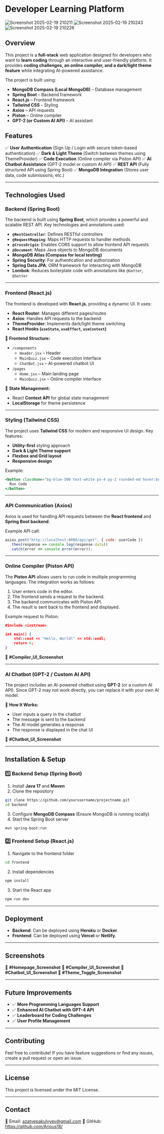 # Developer Learning Platform
![Screenshot 2025-02-19 210211](https://github.com/user-attachments/assets/13108b1f-94d2-4fe0-8f28-6d02ec41faa5)
![Screenshot 2025-02-19 210243](https://github.com/user-attachments/assets/07bccd77-2a8d-495a-8e63-45b5761af393)
![Screenshot 2025-02-19 210226](https://github.com/user-attachments/assets/17849513-5a42-4a2b-a977-9f2c7f548aef)
## Overview
This project is a **full-stack** web application designed for developers who want to **learn coding** through an interactive and user-friendly platform. It provides **coding challenges, an online compiler, and a dark/light theme feature** while integrating AI-powered assistance.

The project is built using:

- **MongoDB Compass (Local MongoDB)** – Database management
- **Spring Boot** – Backend framework
- **React.js** – Frontend framework
- **Tailwind CSS** – Styling
- **Axios** – API requests
- **Piston** – Online compiler
- **GPT-2 (or Custom AI API)** – AI assistant

## Features
✅ **User Authentication** (Sign Up / Login with secure token-based authentication)
✅ **Dark & Light Theme** (Switch between themes using ThemeProvider)
✅ **Code Execution** (Online compiler via Piston API)
✅ **AI Chatbot Assistance** (GPT-2 model or custom AI API)
✅ **REST API** (Fully structured API using Spring Boot)
✅ **MongoDB Integration** (Stores user data, code submissions, etc.)

---

## Technologies Used

### Backend (Spring Boot)
The backend is built using **Spring Boot**, which provides a powerful and scalable REST API. Key technologies and annotations used:

- **`@RestController`**: Defines RESTful controllers
- **`@RequestMapping`**: Maps HTTP requests to handler methods
- **`@CrossOrigin`**: Enables CORS support to allow frontend API requests
- **`@Document`**: Maps Java objects to MongoDB documents
- **MongoDB Atlas (Compass for local testing)**
- **Spring Security**: For authentication and authorization
- **Spring Data JPA**: ORM framework for interacting with MongoDB
- **Lombok**: Reduces boilerplate code with annotations like `@Getter`, `@Setter`



---

### Frontend (React.js)
The frontend is developed with **React.js**, providing a dynamic UI. It uses:
- **React Router**: Manages different pages/routes
- **Axios**: Handles API requests to the backend
- **ThemeProvider**: Implements dark/light theme switching
- **React Hooks (`useState`, `useEffect`, `useContext`)**

🔹 **Frontend Structure:**
- `/components`
  - `Header.jsx` – Header
  - `MainQuiz.jsx` – Code execution interface
  - `ChatBot.jsx` – AI-powered chatbot UI
- `/pages`
  - `Home.jsx` – Main landing page
  - `MainQuiz.jsx` – Online compiler interface

🔹 **State Management:**
- React **Context API** for global state management
- **LocalStorage** for theme persistence

---

### Styling (Tailwind CSS)
The project uses **Tailwind CSS** for modern and responsive UI design. Key features:
- **Utility-first** styling approach
- **Dark & Light Theme support**
- **Flexbox and Grid layout**
- **Responsive design**

Example:
```jsx
<button className="bg-blue-500 text-white px-4 py-2 rounded-md hover:bg-blue-600">
  Run Code
</button>
```

---

### API Communication (Axios)
Axios is used for handling API requests between the **React frontend** and **Spring Boot backend**.

Example API call:
```javascript
axios.post("http://localhost:8080/api/get", { code: userCode })
  .then(response => console.log(response.data))
  .catch(error => console.error(error));
```

---

### Online Compiler (Piston API)
The **Piston API** allows users to run code in multiple programming languages. The integration works as follows:
1. User enters code in the editor.
2. The frontend sends a request to the backend.
3. The backend communicates with Piston API.
4. The result is sent back to the frontend and displayed.

Example request to Piston:
```json
#include <iostream>

int main() {
    std::cout << "Hello, World!" << std::endl;
    return 0;
}

```

📸 **#Compiler_UI_Screenshot**

---

### AI Chatbot (GPT-2 / Custom AI API)
The project includes an AI-powered chatbot using **GPT-2** (or a custom AI API). Since GPT-2 may not work directly, you can replace it with your own AI model.

🔹 **How It Works:**
- User inputs a query in the chatbot
- The message is sent to the backend
- The AI model generates a response
- The response is displayed in the chat UI

📸 **#Chatbot_UI_Screenshot**

---

## Installation & Setup

### 1️⃣ Backend Setup (Spring Boot)
1. Install **Java 17** and **Maven**
2. Clone the repository
```bash
git clone https://github.com/yourusername/projectname.git
cd backend
```
3. Configure **MongoDB Compass** (Ensure MongoDB is running locally)
4. Start the Spring Boot server
```bash
mvn spring-boot:run
```

### 2️⃣ Frontend Setup (React.js)
1. Navigate to the frontend folder
```bash
cd frontend
```
2. Install dependencies
```bash
npm install
```
3. Start the React app
```bash
npm run dev
```

---

## Deployment
- **Backend**: Can be deployed using **Heroku** or **Docker**.
- **Frontend**: Can be deployed using **Vercel** or **Netlify**.

---

## Screenshots
📸 **#Homepage_Screenshot**
📸 **#Compiler_UI_Screenshot**
📸 **#Chatbot_UI_Screenshot**
📸 **#Theme_Toggle_Screenshot**

---

## Future Improvements
- ✅ **More Programming Languages Support**
- ✅ **Enhanced AI Chatbot with GPT-4 API**
- ✅ **Leaderboard for Coding Challenges**
- ✅ **User Profile Management**

---

## Contributing
Feel free to contribute! If you have feature suggestions or find any issues, create a pull request or open an issue.

---

## License
This project is licensed under the MIT License.

---

## Contact
📧 Email: azatvepakulyyev@gmail.com
📌 GitHub: https://github.com/Arious18/

